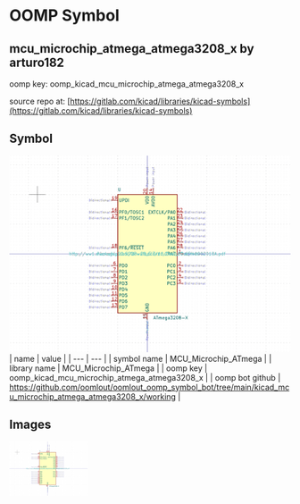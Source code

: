 # OOMP Symbol  
## mcu_microchip_atmega_atmega3208_x  by arturo182  
  
oomp key: oomp_kicad_mcu_microchip_atmega_atmega3208_x  
  
source repo at: [https://gitlab.com/kicad/libraries/kicad-symbols](https://gitlab.com/kicad/libraries/kicad-symbols)  
## Symbol  
  
[![working.png](working_600.png)](working.png)  
| name | value | 
| --- | --- | 
| symbol name | MCU_Microchip_ATmega | 
| library name | MCU_Microchip_ATmega | 
| oomp key | oomp_kicad_mcu_microchip_atmega_atmega3208_x | 
| oomp bot github | https://github.com/oomlout/oomlout_oomp_symbol_bot/tree/main/kicad_mcu_microchip_atmega_atmega3208_x/working | 
## Images  
  
[![working.png](working_140.png)](working.png)  
